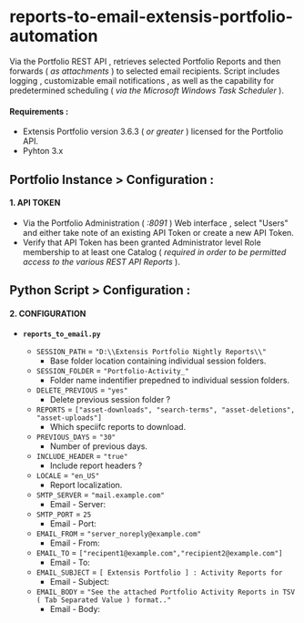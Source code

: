# reports-to-email-extensis-portfolio-automation
Via the Portfolio REST API , retrieves selected Portfolio Reports and then forwards ( _as attachments_ ) to selected email recipients. Script includes logging , customizable email notifications , as well as the capability for predetermined scheduling ( _via the Microsoft Windows Task Scheduler_ ).

#### Requirements :
* Extensis Portfolio version 3.6.3 ( _or greater_ ) licensed for the Portfolio API.
* Pyhton 3.x

## Portfolio Instance > Configuration :

#### 1. API TOKEN
* Via the Portfolio Administration ( _:8091_ ) Web interface , select "Users" and either take note of an existing API Token or create a new API Token.
* Verify that API Token has been granted Administrator level Role membership to at least one Catalog ( _required in order to be permitted access to the various REST API Reports_ ).

## Python Script > Configuration :

#### 2. CONFIGURATION
* **`reports_to_email.py`**

  * `SESSION_PATH` = `"D:\\Extensis Portfolio Nightly Reports\\"`
    * Base folder location containing individual session folders.
  * `SESSION_FOLDER` = `"Portfolio-Activity_"`
    * Folder name indentifier prepedned to individual session folders.
  * `DELETE_PREVIOUS` = `"yes"`
    * Delete previous session folder ?
  * `REPORTS` = `["asset-downloads", "search-terms", "asset-deletions", "asset-uploads"]`
    * Which speciifc reports to download.
  * `PREVIOUS_DAYS` = `"30"`
    * Number of previous days.
  * `INCLUDE_HEADER` = `"true"`
    * Include report headers ?
  * `LOCALE` = `"en_US"`
    * Report localization.
  * `SMTP_SERVER` = `"mail.example.com"`
    * Email - Server:
  * `SMTP_PORT` = `25`
    * Email - Port: 
  * `EMAIL_FROM` = `"server_noreply@example.com"`
    * Email - From:
  * `EMAIL_TO` = `["recipent1@example.com","recipient2@example.com"]`
    * Email - To:
  * `EMAIL_SUBJECT` = `[ Extensis Portfolio ] : Activity Reports for`
    * Email - Subject:
  * `EMAIL_BODY` = `"See the attached Portfolio Activity Reports in TSV ( Tab Separated Value ) format.."`
    * Email - Body:

